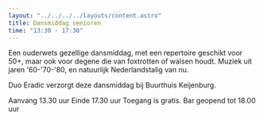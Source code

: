 ```yaml
---
layout: "../../../../layouts/content.astro"
title: Dansmiddag senioren 
time: "13:30 - 17:30"
---
```


Een ouderwets gezellige dansmiddag, met een repertoire geschikt voor 50+, maar ook voor degene die van foxtrotten of walsen houdt.
Muziek uit jaren '60-'70-'80, en natuurlijk Nederlandstalig van nu.

Duo Eradic verzorgt deze dansmiddag bij Buurthuis Keijenburg.

Aanvang 13.30 uur
Einde 17.30 uur
Toegang is gratis.
Bar geopend tot 18.00 uur
